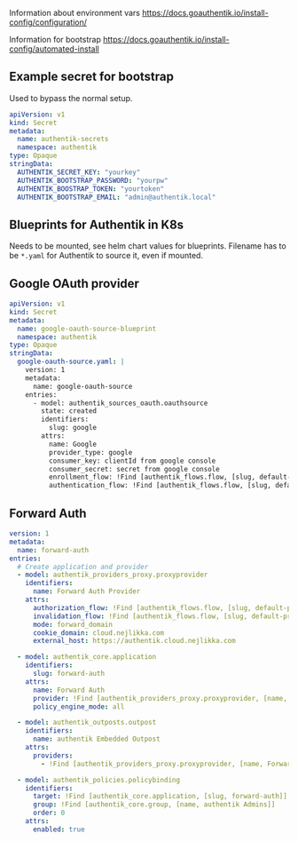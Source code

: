 Information about environment vars
https://docs.goauthentik.io/install-config/configuration/

Information for bootstrap
https://docs.goauthentik.io/install-config/automated-install
## Example secret for bootstrap
Used to bypass the normal setup.
```yaml
apiVersion: v1
kind: Secret
metadata:
  name: authentik-secrets
  namespace: authentik
type: Opaque
stringData:
  AUTHENTIK_SECRET_KEY: "yourkey"
  AUTHENTIK_BOOTSTRAP_PASSWORD: "yourpw"
  AUTHENTIK_BOOSTRAP_TOKEN: "yourtoken"
  AUTHENTIK_BOOTSTRAP_EMAIL: "admin@authentik.local"
```
## Blueprints for Authentik in K8s
Needs to be mounted, see helm chart values for blueprints. Filename has to be 
```*.yaml``` for Authentik to source it, even if mounted.
## Google OAuth provider
```yaml
apiVersion: v1
kind: Secret
metadata:
  name: google-oauth-source-blueprint
  namespace: authentik
type: Opaque
stringData:
  google-oauth-source.yaml: |
    version: 1
    metadata:
      name: google-oauth-source
    entries:
      - model: authentik_sources_oauth.oauthsource
        state: created
        identifiers:
          slug: google
        attrs:
          name: Google
          provider_type: google
          consumer_key: clientId from google console
          consumer_secret: secret from google console
          enrollment_flow: !Find [authentik_flows.flow, [slug, default-source-enrollment]]
          authentication_flow: !Find [authentik_flows.flow, [slug, default-source-authentication]]
```
## Forward Auth
```yaml
version: 1
metadata:
  name: forward-auth
entries:
  # Create application and provider
  - model: authentik_providers_proxy.proxyprovider
    identifiers:
      name: Forward Auth Provider
    attrs:
      authorization_flow: !Find [authentik_flows.flow, [slug, default-provider-authorization-implicit-consent]]
      invalidation_flow: !Find [authentik_flows.flow, [slug, default-provider-invalidation-flow]]
      mode: forward_domain
      cookie_domain: cloud.nejlikka.com
      external_host: https://authentik.cloud.nejlikka.com

  - model: authentik_core.application
    identifiers:
      slug: forward-auth
    attrs:
      name: Forward Auth
      provider: !Find [authentik_providers_proxy.proxyprovider, [name, Forward Auth Provider]]
      policy_engine_mode: all

  - model: authentik_outposts.outpost
    identifiers:
      name: authentik Embedded Outpost
    attrs:
      providers:
        - !Find [authentik_providers_proxy.proxyprovider, [name, Forward Auth Provider]]

  - model: authentik_policies.policybinding
    identifiers:
      target: !Find [authentik_core.application, [slug, forward-auth]]
      group: !Find [authentik_core.group, [name, authentik Admins]]
      order: 0
    attrs:
      enabled: true

```